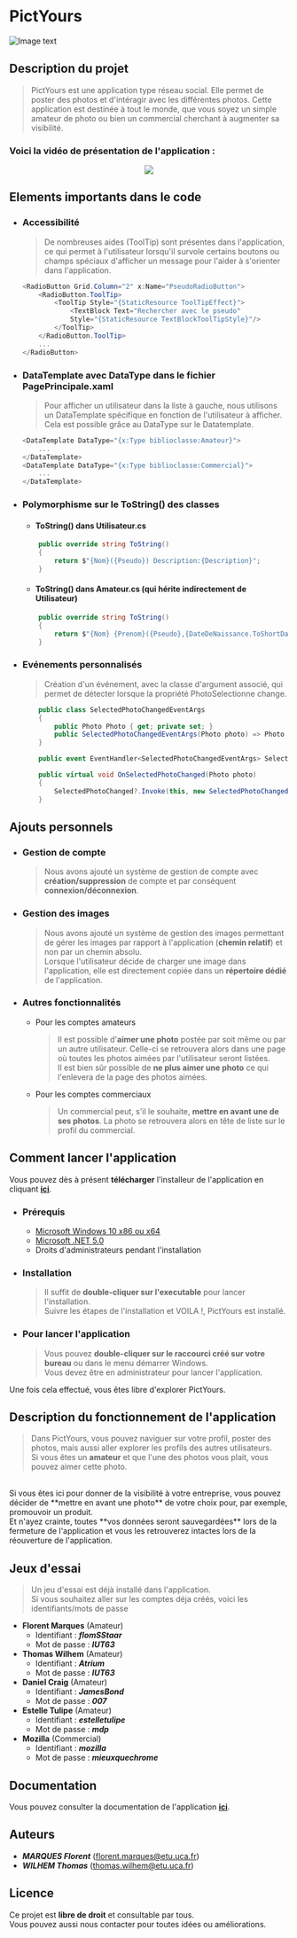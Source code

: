 # PictYours

![Image text](./PictYours/PictYours/app.ico)



## Description du projet

 >PictYours est une application type réseau social. Elle permet de poster des photos et d'intéragir avec les différentes photos. Cette application est destinée à tout le monde, que vous soyez un simple amateur de photo ou bien un commercial cherchant à augmenter sa visibilité.


### Voici la vidéo de présentation de l'application : 
<a href="https://youtu.be/hAz1yZ8xpz8">
	<div align=center>
		<img src="https://img.youtube.com/vi/hAz1yZ8xpz8/hqdefault.jpg">
	</div>
</a>

## Elements importants dans le code

- ### Accessibilité
	>De nombreuses aides (ToolTip) sont présentes dans l'application, ce qui permet à l'utilisateur lorsqu'il survole certains boutons ou champs spéciaux d'afficher un message pour l'aider à s'orienter dans l'application.
	```c#
	<RadioButton Grid.Column="2" x:Name="PseudoRadioButton">
		<RadioButton.ToolTip>
			<ToolTip Style="{StaticResource ToolTipEffect}">
				<TextBlock Text="Rechercher avec le pseudo"
				Style="{StaticResource TextBlockToolTipStyle}"/>
			</ToolTip>
		</RadioButton.ToolTip>
		...
	</RadioButton>
	```

- ### DataTemplate avec DataType dans le fichier PagePrincipale.xaml
	>Pour afficher un utilisateur dans la liste à gauche, nous utilisons un DataTemplate spécifique en fonction de l'utilisateur à afficher. Cela est possible grâce au DataType sur le Datatemplate.
	```c#
	<DataTemplate DataType="{x:Type biblioclasse:Amateur}">
		...
	</DataTemplate>
    <DataTemplate DataType="{x:Type biblioclasse:Commercial}">
    	...
    </DataTemplate>
	```

- ### Polymorphisme sur le ToString() des classes
	- #### ToString() dans Utilisateur.cs
	```c#
		public override string ToString()
        {
            return $"{Nom}({Pseudo}) Description:{Description}";
        }
	```
	- #### ToString() dans Amateur.cs (qui hérite indirectement de Utilisateur)
	```c#
		public override string ToString()
		{
			return $"{Nom} {Prenom}({Pseudo},{DateDeNaissance.ToShortDateString()})";
		} 
	```

- ### Evénements personnalisés
	> Création d'un événement, avec la classe d'argument associé, qui permet de détecter lorsque la propriété PhotoSelectionne change.
	```c#
		public class SelectedPhotoChangedEventArgs
        {
            public Photo Photo { get; private set; }
            public SelectedPhotoChangedEventArgs(Photo photo) => Photo = photo;
        }

        public event EventHandler<SelectedPhotoChangedEventArgs> SelectedPhotoChanged;

        public virtual void OnSelectedPhotoChanged(Photo photo)
		{
			SelectedPhotoChanged?.Invoke(this, new SelectedPhotoChangedEventArgs(photo));
		}
	```

## Ajouts personnels

- ### Gestion de compte 
 	>Nous avons ajouté un système de gestion de compte avec **création/suppression** de compte et par conséquent **connexion/déconnexion**.
 
- ### Gestion des images
	>Nous avons ajouté un système de gestion des images permettant de gérer les images par rapport à l'application (**chemin relatif**) et non par un chemin absolu. <br/>
	>Lorsque l'utilisateur décide de charger une image dans l'application, elle est directement copiée dans un **répertoire dédié** de l'application. 

- ### Autres fonctionnalités
	- Pour les comptes amateurs
	
		> Il est possible d'**aimer une photo** postée par soit même ou par un autre utilisateur. Celle-ci se retrouvera alors dans une page où toutes les photos aimées par l'utilisateur seront listées. <br/>
		Il est bien sûr possible de **ne plus aimer une photo** ce qui l'enlevera de la page des photos aimées.
	
    - Pour les comptes commerciaux

		>Un commercial peut, s'il le souhaite, **mettre en avant une de ses photos**. La photo se retrouvera alors en tête de liste sur le profil du commercial. 
 
## Comment lancer l'application
Vous pouvez dès à présent **télécharger** l'installeur de l'application en cliquant **[ici](https://github.com/ThomasWILHEM/PictYours/releases)**. 

- ### Prérequis
	- [Microsoft Windows 10 x86 ou x64](https://www.microsoft.com/fr-fr/software-download/windows10)
	- [Microsoft .NET 5.0](https://dotnet.microsoft.com/download/dotnet/5.0)
	- Droits d'administrateurs pendant l'installation

- ### Installation 
	> Il suffit de **double-cliquer sur l'executable** pour lancer l'installation.
	> <Br/> Suivre les étapes de l'installation et VOILA !, PictYours est installé.

- ### Pour lancer l'application 
	>Vous pouvez **double-cliquer sur le raccourci créé sur votre bureau** ou dans le menu démarrer Windows. <br/>
	>Vous devez être en administrateur pour lancer l'application.<br/>
	
Une fois cela effectué, vous êtes libre d'explorer PictYours.

## Description du fonctionnement de l'application

>Dans PictYours, vous pouvez naviguer sur votre profil, poster des photos, mais aussi aller explorer les profils des autres utilisateurs. <br/>
Si vous êtes un **amateur** et que l'une des photos vous plait, vous pouvez aimer cette photo.
<br/>
Si vous êtes ici pour donner de la visibilité à votre entreprise, vous pouvez décider de **mettre en avant une photo** de votre choix pour, par exemple, promouvoir un produit.
<br/>
Et  n'ayez crainte, toutes **vos données seront sauvegardées** lors de la fermeture de l'application et vous les retrouverez intactes  lors de la réouverture de l'application.

## Jeux d'essai

>Un jeu d'essai est déjà installé dans l'application.<br/>
Si vous souhaitez aller sur les comptes déja créés, voici les identifiants/mots de passe

- **Florent Marques** (Amateur)
	- Identifiant : ***flomSStaar***<br/> 
	- Mot de passe : ***IUT63***
- **Thomas Wilhem** (Amateur)
	- Identifiant : ***Atrium*** <br/> 
	- Mot de passe : ***IUT63***
- **Daniel Craig** (Amateur)
	- Identifiant : ***JamesBond***<br/> 
	- Mot de passe : ***007***
- **Estelle Tulipe** (Amateur)
	- Identifiant : ***estelletulipe***<br/> 
	- Mot de passe : ***mdp***
- **Mozilla** (Commercial)
	- Identifiant : ***mozilla***<br/> 
	- Mot de passe : ***mieuxquechrome***

## Documentation

Vous pouvez consulter la documentation de l'application **[ici](./Documents)**.

## Auteurs

- ***MARQUES Florent*** (florent.marques@etu.uca.fr)
- ***WILHEM Thomas*** (thomas.wilhem@etu.uca.fr)

## Licence

Ce projet est **libre de droit** et consultable par tous. <br/>
Vous pouvez aussi nous contacter pour toutes idées ou améliorations.
